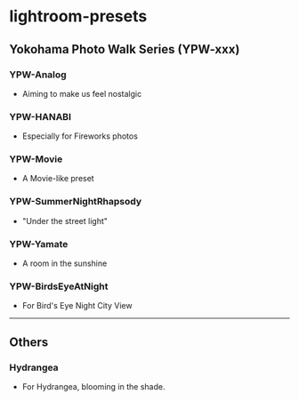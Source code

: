 # lightroom-presets

## Yokohama Photo Walk Series (YPW-xxx)

### YPW-Analog
- Aiming to make us feel nostalgic

### YPW-HANABI
- Especially for Fireworks photos

### YPW-Movie

- A Movie-like preset

### YPW-SummerNightRhapsody

- "Under the street light"

### YPW-Yamate

- A room in the sunshine

### YPW-BirdsEyeAtNight

- For Bird's Eye Night City View

---

## Others

### Hydrangea

- For Hydrangea, blooming in the shade.
